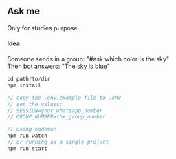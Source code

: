 ## Ask me

Only for studies purpose.

#### Idea

Someone sends in a group: "#ask which color is the sky" \
Then bot answers: "The sky is blue"

```js
cd path/to/dir
npm install

// copy the .env.example file to .env
// set the values:
// SESSION=your_whatsapp_number
// GROUP_NUMBER=the_group_number

// using nodemon
npm run watch
// or running as a single project
npm run start
```
